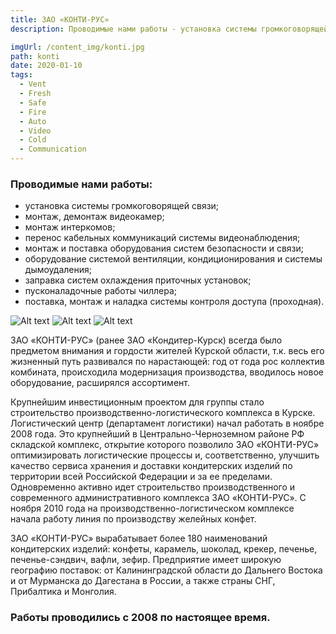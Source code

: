 ```yaml
---
title: ЗАО «КОНТИ-РУС»
description: Проводимые нами работы - установка системы громкоговорящей связи, монтаж, демонтаж видеокамер, монтаж интеркомов, перенос кабельных коммуникаций системы видеонаблюдения, монтаж и поставка оборудования систем безопасности и связи, оборудование системой вентиляции, кондиционирования и системы дымоудаления, заправка систем охлаждения приточных установок, пусконаладочные работы чиллера, поставка, монтаж и наладка системы контроля доступа (проходная).

imgUrl: /content_img/konti.jpg
path: konti
date: 2020-01-10
tags:
  - Vent
  - Fresh
  - Safe
  - Fire
  - Auto
  - Video
  - Cold
  - Communication
---
```


### Проводимые нами работы:
- установка системы громкоговорящей связи;
- монтаж, демонтаж видеокамер;
- монтаж интеркомов;
- перенос кабельных коммуникаций системы видеонаблюдения;
- монтаж и поставка оборудования систем безопасности и связи;
- оборудование системой вентиляции, кондиционирования и системы дымоудаления;
- заправка систем охлаждения приточных установок;
- пусконаладочные работы чиллера;
- поставка, монтаж и наладка системы контроля доступа (проходная).


![Alt text](/content_img/konti_1.jpg)
![Alt text](/content_img/konti_2.jpg)
![Alt text](/content_img/konti_3.jpg)

ЗАО «КОНТИ-РУС» (ранее ЗАО «Кондитер-Курск) всегда было предметом внимания и гордости жителей Курской области, т.к. весь его жизненный путь развивался по нарастающей: год от года рос коллектив комбината, происходила модернизация производства, вводилось новое оборудование, расширялся ассортимент.

Крупнейшим инвестиционным проектом для группы стало строительство производственно-логистического комплекса в Курске. Логистический центр (департамент логистики) начал работать в ноябре 2008 года. Это крупнейший в Центрально-Черноземном районе РФ складской комплекс, открытие которого позволило ЗАО «КОНТИ-РУС» оптимизировать логистические процессы и, соответственно, улучшить качество сервиса хранения и доставки кондитерских изделий по территории всей Российской Федерации и за ее пределами. Одновременно активно идет строительство производственного и современного административного комплекса ЗАО «КОНТИ-РУС». С ноября 2010 года на производственно-логистическом комплексе начала работу линия по производству желейных конфет.

ЗАО «КОНТИ-РУС» вырабатывает более 180 наименований кондитерских изделий: конфеты, карамель, шоколад, крекер, печенье, печенье-сэндвич, вафли, зефир. Предприятие имеет широкую географию поставок: от Калининградской области до Дальнего Востока и от Мурманска до Дагестана в России, а также страны СНГ, Прибалтика и Монголия.


### Работы проводились с 2008 по настоящее время.